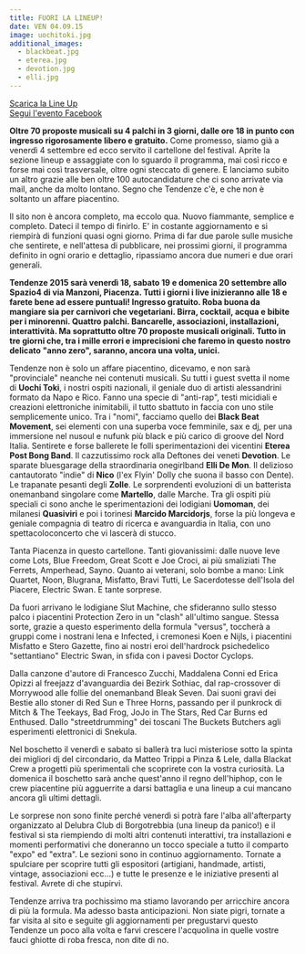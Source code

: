 ```yaml
---
title: FUORI LA LINE­UP!
date: VEN 04.09.15
image: uochitoki.jpg
additional_images:
  - blackbeat.jpg
  - eterea.jpg
  - devotion.jpg
  - elli.jpg
---
```

<a href="/pdf/lista_band.pdf" target="_blank">Scarica la Line Up</a>  
<a href="https://www.facebook.com/events/461045754071467/" target="_blank">Segui l'evento Facebook</a>

**Oltre 70 proposte musicali su 4 palchi in 3 giorni, dalle ore 18 in punto con ingresso rigorosamente libero e gratuito.** Come promesso, siamo già a venerdì 4 settembre ed ecco servito il cartellone del festival. Aprite la sezione line­up e assaggiate con lo sguardo il programma, mai così ricco e forse mai così trasversale, oltre ogni steccato di genere. E lanciamo subito un altro grazie alle ben oltre 100 auto­candidature che ci sono arrivate via mail, anche da molto lontano. Segno che Tendenze c'è, e che non è soltanto un affare piacentino.

Il sito non è ancora completo, ma eccolo qua. Nuovo fiammante, semplice e completo. Dateci il tempo di finirlo. E' in costante aggiornamento e si riempirà di funzioni quasi ogni giorno. Prima di far due parole sulle musiche che sentirete, e nell'attesa di pubblicare, nei prossimi giorni, il programma definito in ogni orario e dettaglio, ripassiamo ancora due numeri e due orari generali.

**Tendenze 2015 sarà venerdì 18, sabato 19 e domenica 20 settembre allo Spazio4 di via Manzoni, Piacenza. Tutti i giorni i live inizieranno alle 18 e farete bene ad essere puntuali! Ingresso gratuito. Roba buona da mangiare sia per carnivori che vegetariani. Birra, cocktail, acqua e bibite per i minorenni. Quattro palchi. Bancarelle, associazioni, installazioni, interattività. Ma soprattutto oltre 70 proposte musicali originali. Tutto in tre giorni che, tra i mille errori e imprecisioni che faremo in questo nostro delicato "anno zero", saranno, ancora una volta, unici.**

Tendenze non è solo un affare piacentino, dicevamo, e non sarà "provinciale" neanche nei contenuti musicali. Su tutti i guest svetta il nome di **Uochi Toki**, i nostri ospiti nazionali, il geniale duo di artisti alessandrini formato da Napo e Rico. Fanno una specie di "anti-rap", testi micidiali e creazioni elettroniche inimitabili, il tutto sbattuto in faccia con uno stile semplicemente unico. Tra i "nomi", facciamo quello dei **Black Beat Movement**, sei elementi con una superba voce femminile, sax e dj, per una immersione nel nu­soul e nu­funk più black e più carico di groove del Nord Italia. Sentirete e forse ballerete le folli sperimentazioni dei vicentini **Eterea Post Bong Band**. Il cazzutissimo rock alla Deftones dei veneti **Devotion**. Le sparate blues­garage della straordinaria one­girl­band **Elli De Mon**. Il delizioso cantautorato "indie" di **Nico** (l'ex Flyin' Dolly che suona il basso con Dente). Le trapanate pesanti degli **Zolle**. Le sorprendenti evoluzioni di un batterista one­man­band singolare come **Martello**, dalle Marche. Tra gli ospiti più speciali ci sono anche le sperimentazioni dei lodigiani **Uomoman**, dei milanesi **Quasiviri** e poi i torinesi **Marcido Marcidorjs**, forse la più longeva e geniale compagnia di teatro di ricerca e avanguardia in Italia, con uno spettacolo­concerto che vi lascerà di stucco.

Tanta Piacenza in questo cartellone. Tanti giovanissimi: dalle nuove leve come Lots, Blue Freedom, Great Scott e Joe Croci, ai più smaliziati The Ferrets, Amperhead, Sayno. Quanto ai veterani, solo bombe a mano: Link Quartet, Noon, Blugrana, Misfatto, Bravi Tutti, Le Sacerdotesse dell'Isola del Piacere, Electric Swan. E tante sorprese.

Da fuori arrivano le lodigiane Slut Machine, che sfideranno sullo stesso palco i piacentini Protection Zero in un "clash" all'ultimo sangue. Stessa sorte, grazie a questo esperimento della formula "versus", toccherà a gruppi come i nostrani Iena e Infected, i cremonesi Koen e Nijls, i piacentini Misfatto e Stero Gazette, fino ai nostri eroi dell'hard­rock psichedelico "settantiano" Electric Swan, in sfida con i pavesi Doctor Cyclops.

Dalla canzone d'autore di Francesco Zucchi, Maddalena Conni ed Erica Opizzi al free­jazz d'avanguardia dei Bezirk Sothiac, dal rap-crossover di Morrywood alle follie del one­man­band Bleak Seven. Dai suoni gravi dei Bestie allo stoner di Red Sun e Three Horns, passando per il punk­rock di Mitch & The Teekays, Bad Frog, Jo­Jo in The Stars, Red Car Burns ed Enthused. Dallo "street­drumming" dei toscani The Buckets Butchers agli esperimenti elettronici di Snekula.

Nel boschetto il venerdì e sabato si ballerà tra luci misteriose sotto la spinta dei migliori dj del circondario, da Matteo Trippi a Pinza & Lele, dalla Blackat Crew a progetti più sperimentali che scoprirete con la vostra curiosità. La domenica il boschetto sarà anche quest'anno il regno dell'hip­hop, con le crew piacentine più agguerrite a darsi battaglia e una line­up a cui mancano ancora gli ultimi dettagli.

Le sorprese non sono finite perché venerdì si potrà fare l'alba all'after­party organizzato al Delubra Club di Borgotrebbia (una line­up da panico!) e il festival si sta riempiendo di molti altri contenuti interattivi, tra installazioni e momenti performativi che doneranno un tocco speciale a tutto il comparto "expo" ed "extra". Le sezioni sono in continuo aggiornamento. Tornate a spulciare per scoprire tutti gli espositori (artigiani, handmade, artisti, vintage, associazioni ecc...) e tutte le presenze e le iniziative presenti al festival. Avrete di che stupirvi.

Tendenze arriva tra pochissimo ma stiamo lavorando per arricchire ancora di più la formula. Ma adesso basta anticipazioni. Non siate pigri, tornate a far visita al sito e seguite gli aggiornamenti per pregustarvi questo Tendenze un poco alla volta e farvi crescere l'acquolina in quelle vostre fauci ghiotte di roba fresca, non dite di no.
